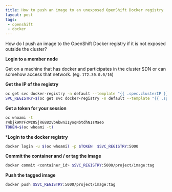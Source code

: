 ```yaml
---
title: How to push an image to an unexposed OpenShift Docker registry
layout: post
tags:
 - openshift
 - docker
---
```


How do I push an image to the OpenShift Docker registry if it is not exposed outside the cluster?

**Login to a member node**

Get on a machine that has docker and participates in the cluster SDN or can somehow access that network. (eg. `172.30.0.0/16`)

**Get the IP of the registry**

```bash
oc get svc docker-registry -n default --template "{{ .spec.clusterIP }}"
SVC_REGISTRY=$(oc get svc docker-registry -n default --template "{{ .spec.clusterIP }}")
```

**Get a token for your session**

```bash
oc whoami -t
r4bjk9MrFcWz8SjR688zvbAbwnI1yoqNbtdhN1sMaeo
TOKEN=$(oc whoami -t)
```

***Login to the docker registry**

```bash
docker login -u $(oc whoami) -p $TOKEN  $SVC_REGISTRY:5000
```

**Commit the container and / or tag the image**

```bash
docker commit <container_id> $SVC_REGISTRY:5000/project/image:tag
```

**Push the tagged image**

```bash
docker push $SVC_REGISTRY:5000/project/image:tag
```
